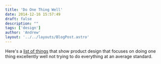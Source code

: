 ```yaml
---
title: 'Do One Thing Well'
date: 2014-12-16 15:57:49
draft: false
description: ""
tags: ['design']
author: 'Andrew'
layout: '../../layouts/BlogPost.astro'
---
```


Here's a [list of things](https://medium.com/small-giants/just-right-list-da769c3c25b9) that show product design that focuses on doing one thing excellently well not trying to do everything at an average standard.
